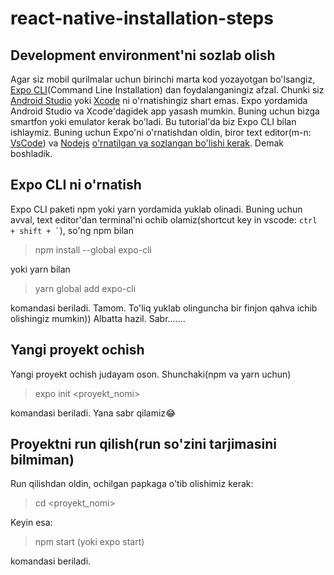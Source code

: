 # react-native-installation-steps

## Development environment'ni sozlab olish

Agar siz mobil qurilmalar uchun birinchi marta kod yozayotgan bo'lsangiz, [Expo CLI](https://docs.expo.io/)(Command Line Installation) dan foydalanganingiz afzal. Chunki siz [Android Studio](https://developer.android.com/studio) yoki [Xcode](https://developer.apple.com/xcode/) ni o'rnatishingiz shart emas. Expo yordamida Android Studio va Xcode'dagidek app yasash mumkin. Buning uchun bizga smartfon yoki emulator kerak bo'ladi. Bu tutorial'da biz Expo CLI bilan ishlaymiz. Buning uchun Expo'ni o'rnatishdan oldin, biror text editor(m-n: [VsCode](https://code.visualstudio.com/download)) va [Nodejs](https://nodejs.org/en/download/) [o'rnatilgan va sozlangan bo'lishi kerak](https://www.youtube.com/watch?v=hCMJum3r1Pg&list=PL_WK6W0Gn1I7bL0pRUxYSbTj6g8tHU6Yq&index=2). Demak boshladik.

## Expo CLI ni o'rnatish
Expo CLI paketi npm yoki yarn yordamida yuklab olinadi. Buning uchun avval, text editor'dan terminal'ni ochib olamiz(shortcut key in vscode: ``` ctrl + shift + ` ```), so'ng npm bilan

> npm install --global expo-cli

yoki yarn bilan

> yarn global add expo-cli

komandasi beriladi. Tamom. To'liq yuklab olinguncha bir finjon qahva ichib olishingiz mumkin)) Albatta hazil. Sabr.......

## Yangi proyekt ochish
Yangi proyekt ochish judayam oson. Shunchaki(npm va yarn uchun)

> expo init <proyekt_nomi>

komandasi beriladi. Yana sabr qilamiz😂 

## Proyektni run qilish(run so'zini tarjimasini bilmiman)
  Run qilishdan oldin, ochilgan papkaga o'tib olishimiz kerak:
  
> cd <proyekt_nomi>

Keyin esa:

> npm start (yoki expo start)

komandasi beriladi. 




